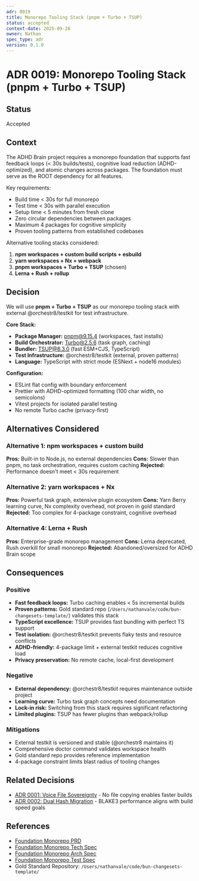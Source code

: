 ```yaml
---
adr: 0019
title: Monorepo Tooling Stack (pnpm + Turbo + TSUP)
status: accepted
context-date: 2025-09-28
owner: Nathan
spec_type: adr
version: 0.1.0
---
```


# ADR 0019: Monorepo Tooling Stack (pnpm + Turbo + TSUP)

## Status

Accepted

## Context

The ADHD Brain project requires a monorepo foundation that supports fast feedback loops (< 30s builds/tests), cognitive load reduction (ADHD-optimized), and atomic changes across packages. The foundation must serve as the ROOT dependency for all features.

Key requirements:

- Build time < 30s for full monorepo
- Test time < 30s with parallel execution
- Setup time < 5 minutes from fresh clone
- Zero circular dependencies between packages
- Maximum 4 packages for cognitive simplicity
- Proven tooling patterns from established codebases

Alternative tooling stacks considered:

1. **npm workspaces + custom build scripts + esbuild**
2. **yarn workspaces + Nx + webpack**
3. **pnpm workspaces + Turbo + TSUP** (chosen)
4. **Lerna + Rush + rollup**

## Decision

We will use **pnpm + Turbo + TSUP** as our monorepo tooling stack with external @orchestr8/testkit for test infrastructure.

**Core Stack:**

- **Package Manager:** pnpm@9.15.4 (workspaces, fast installs)
- **Build Orchestrator:** Turbo@2.5.6 (task graph, caching)
- **Bundler:** TSUP@8.3.0 (fast ESM+CJS, TypeScript)
- **Test Infrastructure:** @orchestr8/testkit (external, proven patterns)
- **Language:** TypeScript with strict mode (ESNext + node16 modules)

**Configuration:**

- ESLint flat config with boundary enforcement
- Prettier with ADHD-optimized formatting (100 char width, no semicolons)
- Vitest projects for isolated parallel testing
- No remote Turbo cache (privacy-first)

## Alternatives Considered

### Alternative 1: npm workspaces + custom build

**Pros:** Built-in to Node.js, no external dependencies
**Cons:** Slower than pnpm, no task orchestration, requires custom caching
**Rejected:** Performance doesn't meet < 30s requirement

### Alternative 2: yarn workspaces + Nx

**Pros:** Powerful task graph, extensive plugin ecosystem
**Cons:** Yarn Berry learning curve, Nx complexity overhead, not proven in gold standard
**Rejected:** Too complex for 4-package constraint, cognitive overhead

### Alternative 4: Lerna + Rush

**Pros:** Enterprise-grade monorepo management
**Cons:** Lerna deprecated, Rush overkill for small monorepo
**Rejected:** Abandoned/oversized for ADHD Brain scope

## Consequences

### Positive

- **Fast feedback loops:** Turbo caching enables < 5s incremental builds
- **Proven patterns:** Gold standard repo (`/Users/nathanvale/code/bun-changesets-template/`) validates this stack
- **TypeScript excellence:** TSUP provides fast bundling with perfect TS support
- **Test isolation:** @orchestr8/testkit prevents flaky tests and resource conflicts
- **ADHD-friendly:** 4-package limit + external testkit reduces cognitive load
- **Privacy preservation:** No remote cache, local-first development

### Negative

- **External dependency:** @orchestr8/testkit requires maintenance outside project
- **Learning curve:** Turbo task graph concepts need documentation
- **Lock-in risk:** Switching from this stack requires significant refactoring
- **Limited plugins:** TSUP has fewer plugins than webpack/rollup

### Mitigations

- External testkit is versioned and stable (@orchestr8 maintains it)
- Comprehensive doctor command validates workspace health
- Gold standard repo provides reference implementation
- 4-package constraint limits blast radius of tooling changes

## Related Decisions

- [ADR 0001: Voice File Sovereignty](./0001-voice-file-sovereignty.md) - No file copying enables faster builds
- [ADR 0002: Dual Hash Migration](./0002-dual-hash-migration.md) - BLAKE3 performance aligns with build speed goals

## References

- [Foundation Monorepo PRD](/Users/nathanvale/code/capture-bridge/docs/cross-cutting/prd-foundation-monorepo.md)
- [Foundation Monorepo Tech Spec](/Users/nathanvale/code/capture-bridge/docs/cross-cutting/spec-foundation-monorepo-tech.md)
- [Foundation Monorepo Arch Spec](/Users/nathanvale/code/capture-bridge/docs/cross-cutting/spec-foundation-monorepo-arch.md)
- [Foundation Monorepo Test Spec](/Users/nathanvale/code/capture-bridge/docs/cross-cutting/spec-foundation-monorepo-test.md)
- Gold Standard Repository: `/Users/nathanvale/code/bun-changesets-template/`
